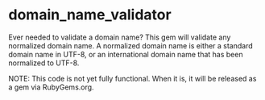 domain_name_validator
=====================

Ever needed to validate a domain name? This gem will validate any normalized
domain name. A normalized domain name is either a standard domain name in
UTF-8, or an international domain name that has been normalized to UTF-8.

NOTE: This code is not yet fully functional. When it is, it will be released
as a gem via RubyGems.org.

